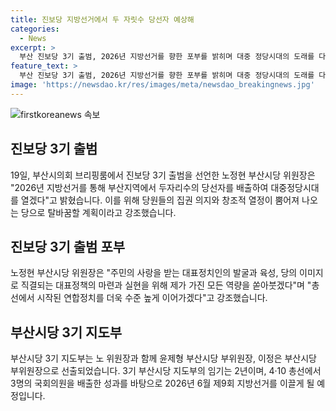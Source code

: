 ```yaml
---
title: 진보당 지방선거에서 두 자릿수 당선자 예상해
categories:
  - News
excerpt: >
  부산 진보당 3기 출범, 2026년 지방선거를 향한 포부를 밝히며 대중 정당시대의 도래를 다짐했다. 지난 10일부터 14일까지 전국동시당직선거 당원투표를 통해 새로운 부산시당 3기 지도부가 결성되었는데, 노정현 위원장과 함께 윤제형 부위원장, 이정은 부위원장이 선출되었다. 이를 토대로 2026년 제9회 지방선거를 이끌 준비에 들어간다는 의지를 드러냈다.
feature_text: >
  부산 진보당 3기 출범, 2026년 지방선거를 향한 포부를 밝히며 대중 정당시대의 도래를 다짐했다. 지난 10일부터 14일까지 전국동시당직선거 당원투표를 통해 새로운 부산시당 3기 지도부가 결성되었는데, 노정현 위원장과 함께 윤제형 부위원장, 이정은 부위원장이 선출되었다. 이를 토대로 2026년 제9회 지방선거를 이끌 준비에 들어간다는 의지를 드러냈다.
image: 'https://newsdao.kr/res/images/meta/newsdao_breakingnews.jpg'
---
```


<p><img src="https://newsdao.kr/res/images/meta/newsdao_breakingnews.jpg" alt="firstkoreanews 속보" /></p>

<h2 data-ke-size="size26">진보당 3기 출범</h2>

<p data-ke-size="size16">19일, 부산시의회 브리핑룸에서 진보당 3기 출범을 선언한 노정현 부산시당 위원장은 "2026년 지방선거를 통해 부산지역에서 두자리수의 당선자를 배출하여 대중정당시대를 열겠다"고 밝혔습니다. 이를 위해 당원들의 집권 의지와 창조적 열정이 뿜어져 나오는 당으로 탈바꿈할 계획이라고 강조했습니다. </p>

<h2 data-ke-size="size26">진보당 3기 출범 포부</h2>

<p data-ke-size="size16">노정현 부산시당 위원장은 "주민의 사랑을 받는 대표정치인의 발굴과 육성, 당의 이미지로 직결되는 대표정책의 마련과 실현을 위해 제가 가진 모든 역량을 쏟아붓겠다"며 "총선에서 시작된 연합정치를 더욱 수준 높게 이어가겠다"고 강조했습니다. </p>

<h2 data-ke-size="size26">부산시당 3기 지도부</h2>

<p data-ke-size="size16">부산시당 3기 지도부는 노 위원장과 함께 윤제형 부산시당 부위원장, 이정은 부산시당 부위원장으로 선출되었습니다. 3기 부산시당 지도부의 임기는 2년이며, 4·10 총선에서 3명의 국회의원을 배출한 성과를 바탕으로 2026년 6월 제9회 지방선거를 이끌게 될 예정입니다.</p>

